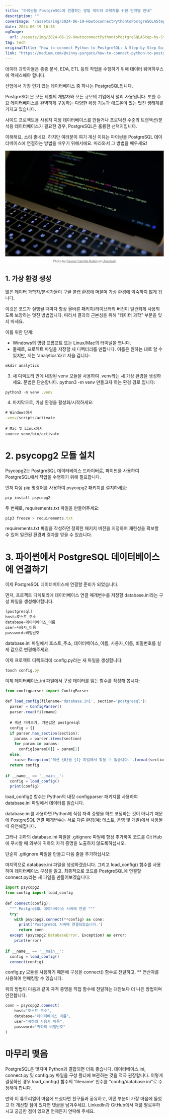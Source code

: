 ```yaml
---
title: "파이썬을 PostgreSQL에 연결하는 방법 데이터 과학자를 위한 단계별 안내"
description: ""
coverImage: "/assets/img/2024-06-19-HowtoconnectPythontoPostgreSQLAStep-by-StepGuideforDataScientists_0.png"
date: 2024-06-19 16:38
ogImage: 
  url: /assets/img/2024-06-19-HowtoconnectPythontoPostgreSQLAStep-by-StepGuideforDataScientists_0.png
tag: Tech
originalTitle: "How to connect Python to PostgreSQL: A Step-by-Step Guide for Data Scientists!"
link: "https://medium.com/@vinny-purgato/how-to-connect-python-to-postgresql-a-step-by-step-guide-for-data-scientists-134b1459a2cd"
---
```



데이터 과학자들은 종종 분석, EDA, ETL 등의 작업을 수행하기 위해 데이터 웨어하우스에 액세스해야 합니다.

산업에서 가장 인기 있는 데이터베이스 중 하나는 PostgreSQL입니다.

PostgreSQL은 모든 레벨의 개발자와 모든 규모의 기업에서 널리 사용됩니다. 또한 주요 데이터베이스를 완벽하게 구동하는 다양한 확장 기능과 애드온이 있는 멋진 생태계를 가지고 있습니다.

사이드 프로젝트용 사용자 지정 데이터베이스를 만들거나 프로덕션 수준의 트랜잭션/분석용 데이터베이스가 필요한 경우, PostgreSQL은 훌륭한 선택지입니다.

<div class="content-ad"></div>

이해해요, 소리 좋네요. 하지만 여러분이 여기 계신 이유는 파이썬을 PostgreSQL 데이터베이스에 연결하는 방법을 배우기 위해서에요. 따라와서 그 방법을 배우세요!

![이미지](/assets/img/2024-06-19-HowtoconnectPythontoPostgreSQLAStep-by-StepGuideforDataScientists_0.png)

## 1. 가상 환경 생성

많은 데이터 과학자/분석가들이 구글 콜랩 환경에 머물며 가상 환경에 익숙하지 않게 됩니다.

<div class="content-ad"></div>

이것은 코드가 실행될 때마다 항상 올바른 패키지/라이브러리 버전이 일관되게 사용되도록 보장하는 멋진 방법입니다. 따라서 결과의 근본성을 위해 "데이터 과학" 부분을 잊지 마세요.

이를 위한 단계:

- Windows의 명령 프롬프트 또는 Linux/Mac의 터미널을 엽니다.
- 둘째로, 프로젝트 파일을 저장할 새 디렉터리를 만듭니다. 이름은 원하는 대로 할 수 있지만, 저는 'analytics'라고 지을 겁니다:

```js
mkdir analytics
```

<div class="content-ad"></div>

3. 새 디렉토리 안에 내장된 venv 모듈을 사용하여 .venv라는 새 가상 환경을 생성하세요. 문법은 단순합니다. python3 -m venv 만들고자 하는 환경 경로 입니다:

```js
python3 -m venv .venv
```

4. 마지막으로, 가상 환경을 활성화/시작하세요:

```js
# Windows에서
.venv/scripts/activate

# Mac 및 Linux에서
source venv/bin/activate
```

<div class="content-ad"></div>

# 2. psycopg2 모듈 설치

Psycopg2는 PostgreSQL 데이터베이스 드라이버로, 파이썬을 사용하여 PostgreSQL에서 작업을 수행하기 위해 필요합니다.

먼저 다음 pip 명령어를 사용하여 psycopg2 패키지를 설치하세요:

```js
pip install psycopg2
```

<div class="content-ad"></div>

두 번째로, requirements.txt 파일을 만들어주세요:

```js
pip3 freeze > requirements.txt
```

requirements.txt 파일을 작성하면 정확한 패키지 버전을 지정하여 재현성을 확보할 수 있어 일관된 환경과 결과를 얻을 수 있습니다.

# 3. 파이썬에서 PostgreSQL 데이터베이스에 연결하기

<div class="content-ad"></div>

이제 PostgreSQL 데이터베이스에 연결할 준비가 되었습니다.

먼저, 프로젝트 디렉토리에 데이터베이스 연결 매개변수를 저장할 database.ini라는 구성 파일을 생성해야합니다.

```js
[postgresql]
host=호스트_주소
database=데이터베이스_이름
user=사용자_이름
password=비밀번호
```

database.ini 파일에서 호스트_주소, 데이터베이스_이름, 사용자_이름, 비밀번호를 실제 값으로 변경해주세요.

<div class="content-ad"></div>

이제 프로젝트 디렉토리에 config.py라는 새 파일을 생성합니다:

```js
touch config.py
```

이제 데이터베이스.ini 파일에서 구성 데이터를 읽는 함수를 작성해 봅시다:

```js
from configparser import ConfigParser

def load_config(filename='database.ini', section='postgresql'):
  parser = ConfigParser()
  parser.read(filename)

  # 섹션 가져오기, 기본값은 postgresql
  config = {}
  if parser.has_section(section):
    params = parser.items(section)
    for param in params:
      config[param[0]] = param[1]
  else:
    raise Exception('섹션 {0}을 {1} 파일에서 찾을 수 없습니다.'.format(section, filename))
  return config

if __name__ == '__main__':
  config = load_config()
  print(config)
```

<div class="content-ad"></div>

load_config() 함수는 Python의 내장 configparser 패키지를 사용하여 database.ini 파일에서 데이터를 읽습니다.

database.ini를 사용하면 Python에 직접 자격 증명을 하드 코딩하는 것이 아니기 때문에 PostgreSQL 연결 매개변수는 서로 다른 환경(예: 테스트, 운영 및 개발)에서 사용될 때 유연해집니다.

그러나 귀하의 database.ini 파일을 .gitignore 파일에 항상 추가하여 코드를 Git Hub에 푸시할 때 외부에 귀하의 자격 증명을 노출하지 않도록하십시오.

단순히 .gitignore 파일을 만들고 다음 줄을 추가하십시오:

<div class="content-ad"></div>

마지막으로 database.ini 파일을 생성하겠습니다. 그리고 load_config() 함수를 사용하여 데이터베이스 구성을 읽고, 최종적으로 코드를 PostgreSQL에 연결할 connect.py라는 새 파일을 만들어보겠습니다:

```js
import psycopg2
from config import load_config

def connect(config):
  """ PostgreSQL 데이터베이스 서버에 연결 """
  try:
    with psycopg2.connect(**config) as conn:
      print('PostgreSQL 서버에 연결되었습니다.')
      return conn
  except (psycopg2.DatabaseError, Exception) as error:
    print(error)

if __name__ == '__main__':
  config = load_config()
  connect(config)
```

config.py 모듈을 사용하기 때문에 구성을 connect() 함수로 전달하고, ** 연산자를 사용하여 언패킹할 수 있습니다.

<div class="content-ad"></div>

위의 방법이 다음과 같이 자격 증명을 직접 함수에 전달하는 대안보다 더 나은 방법이며 안전합니다.

```js
conn = psycopg2.connect(
    host="호스트 주소",
    database="데이터베이스 이름",
    user="귀하의 사용자 이름",
    password="귀하의 비밀번호"
)
```

# 마무리 맺음

PostgreSQL은 멋지며 Python과 결합되면 더욱 좋습니다. 데이터베이스.ini, connect.py 및 config.py 파일을 구성 폴더에 보관하는 것을 적극 권장합니다. 이렇게 결정하신 경우 load_config() 함수의 'filename' 인수를 "config/database.ini"로 수정해야 합니다.

<div class="content-ad"></div>

만약 이 튜토리얼이 마음에 드셨다면 친구들과 공유하고, 어떤 부분이 가장 마음에 들었고 더 개선할 점이 있다면 댓글을 남겨주세요. LinkedIn과 GitHub에서 저를 팔로우하시고 궁금한 점이 있으면 언제든지 연락해 주세요.